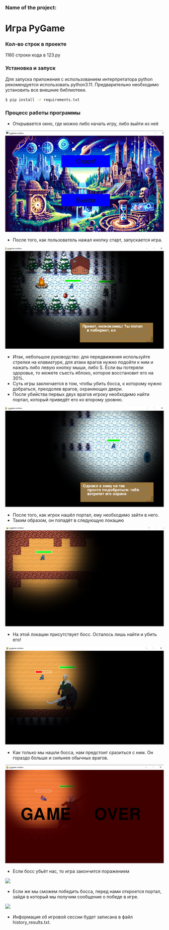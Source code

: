 ### Name of the project:  
# Игра PyGame


### Кол-во строк в проекте
1160 строки кода в 123.py


### Установка и запуск

Для запуска приложения с использованием интерпретатора python рекомендуется использовать python3.11.
Предварительно необходимо установить все внешние библиотеки.

```sh
$ pip install -r requirements.txt
```

### Процесс работы программы

- Открывается окно, где можно либо начать игру, либо выйти из неё


![](skrins/1.png)

- После того, как пользователь нажал кнопку старт, запускается игра.


![](skrins/2.png)

- Итак, небольшое руководство: для передвижения используйте стрелки на клавиатуре, для атаки врагов нужно подойти к ним и нажать либо 
левую кнопку мыши, либо S. Если вы потеряли здоровье, то можете съесть яблоко, которое восстановит его на 30%.
- Суть игры заключается в том, чтобы убить босса, к которому нужно добраться, преодолев врагов, охраняющих двери.
- После убийства первых двух врагов игроку необходимо найти портал, который приведёт его ко второму уровню.


![](skrins/3.png)

- После того, как игрок нашёл портал, ему необходимо зайти в него.
- Таким образом, он попадёт в следующую локацию

![](skrins/4.png)

- На этой локации присутствует босс. Осталось лишь найти и убить его!


![](skrins/5.png)

- Как только мы нашли босса, нам предстоит сразиться с ним. Он гораздо больше и сильнее обычных врагов.

![](skrins/6.png)

- Если босс убьёт нас, то игра закончится поражением

![](skrins/changing.png)

- Если же мы сможем победить босса, перед нами откроется портал, зайдя в который мы получим сообщение о победе в игре.

![](skrins/changing.png)

- Информация об игровой сессии будет записана в файл history_results.txt.



